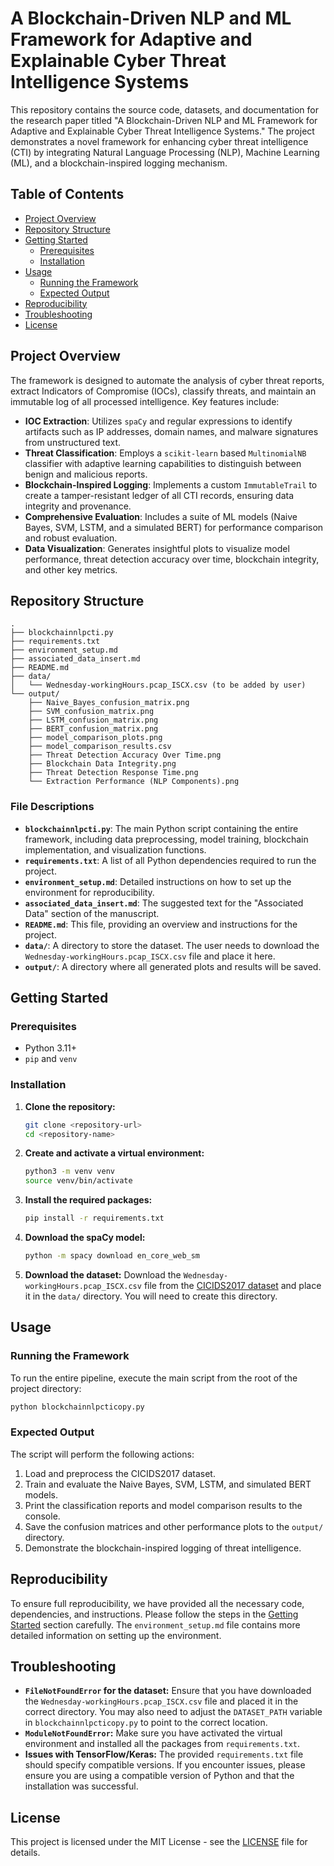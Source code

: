 # A Blockchain-Driven NLP and ML Framework for Adaptive and Explainable Cyber Threat Intelligence Systems

This repository contains the source code, datasets, and documentation for the research paper titled "A Blockchain-Driven NLP and ML Framework for Adaptive and Explainable Cyber Threat Intelligence Systems." The project demonstrates a novel framework for enhancing cyber threat intelligence (CTI) by integrating Natural Language Processing (NLP), Machine Learning (ML), and a blockchain-inspired logging mechanism.

## Table of Contents

- [Project Overview](#project-overview)
- [Repository Structure](#repository-structure)
- [Getting Started](#getting-started)
  - [Prerequisites](#prerequisites)
  - [Installation](#installation)
- [Usage](#usage)
  - [Running the Framework](#running-the-framework)
  - [Expected Output](#expected-output)
- [Reproducibility](#reproducibility)
- [Troubleshooting](#troubleshooting)
- [License](#license)

## Project Overview

The framework is designed to automate the analysis of cyber threat reports, extract Indicators of Compromise (IOCs), classify threats, and maintain an immutable log of all processed intelligence. Key features include:

- **IOC Extraction**: Utilizes `spaCy` and regular expressions to identify artifacts such as IP addresses, domain names, and malware signatures from unstructured text.
- **Threat Classification**: Employs a `scikit-learn` based `MultinomialNB` classifier with adaptive learning capabilities to distinguish between benign and malicious reports.
- **Blockchain-Inspired Logging**: Implements a custom `ImmutableTrail` to create a tamper-resistant ledger of all CTI records, ensuring data integrity and provenance.
- **Comprehensive Evaluation**: Includes a suite of ML models (Naive Bayes, SVM, LSTM, and a simulated BERT) for performance comparison and robust evaluation.
- **Data Visualization**: Generates insightful plots to visualize model performance, threat detection accuracy over time, blockchain integrity, and other key metrics.

## Repository Structure

```
.
├── blockchainnlpcti.py
├── requirements.txt
├── environment_setup.md
├── associated_data_insert.md
├── README.md
├── data/
│   └── Wednesday-workingHours.pcap_ISCX.csv (to be added by user)
└── output/
    ├── Naive_Bayes_confusion_matrix.png
    ├── SVM_confusion_matrix.png
    ├── LSTM_confusion_matrix.png
    ├── BERT_confusion_matrix.png
    ├── model_comparison_plots.png
    ├── model_comparison_results.csv
    ├── Threat Detection Accuracy Over Time.png
    ├── Blockchain Data Integrity.png
    ├── Threat Detection Response Time.png
    └── Extraction Performance (NLP Components).png
```

### File Descriptions

- **`blockchainnlpcti.py`**: The main Python script containing the entire framework, including data preprocessing, model training, blockchain implementation, and visualization functions.
- **`requirements.txt`**: A list of all Python dependencies required to run the project.
- **`environment_setup.md`**: Detailed instructions on how to set up the environment for reproducibility.
- **`associated_data_insert.md`**: The suggested text for the "Associated Data" section of the manuscript.
- **`README.md`**: This file, providing an overview and instructions for the project.
- **`data/`**: A directory to store the dataset. The user needs to download the `Wednesday-workingHours.pcap_ISCX.csv` file and place it here.
- **`output/`**: A directory where all generated plots and results will be saved.

## Getting Started

### Prerequisites

- Python 3.11+
- `pip` and `venv`

### Installation

1.  **Clone the repository:**
    ```bash
    git clone <repository-url>
    cd <repository-name>
    ```

2.  **Create and activate a virtual environment:**
    ```bash
    python3 -m venv venv
    source venv/bin/activate
    ```

3.  **Install the required packages:**
    ```bash
    pip install -r requirements.txt
    ```

4.  **Download the spaCy model:**
    ```bash
    python -m spacy download en_core_web_sm
    ```

5.  **Download the dataset:**
    Download the `Wednesday-workingHours.pcap_ISCX.csv` file from the [CICIDS2017 dataset](https://www.unb.ca/cic/datasets/ids-2017.html) and place it in the `data/` directory. You will need to create this directory.

## Usage

### Running the Framework

To run the entire pipeline, execute the main script from the root of the project directory:

```bash
python blockchainnlpcticopy.py
```

### Expected Output

The script will perform the following actions:

1.  Load and preprocess the CICIDS2017 dataset.
2.  Train and evaluate the Naive Bayes, SVM, LSTM, and simulated BERT models.
3.  Print the classification reports and model comparison results to the console.
4.  Save the confusion matrices and other performance plots to the `output/` directory.
5.  Demonstrate the blockchain-inspired logging of threat intelligence.

## Reproducibility

To ensure full reproducibility, we have provided all the necessary code, dependencies, and instructions. Please follow the steps in the [Getting Started](#getting-started) section carefully. The `environment_setup.md` file contains more detailed information on setting up the environment.

## Troubleshooting

- **`FileNotFoundError` for the dataset:** Ensure that you have downloaded the `Wednesday-workingHours.pcap_ISCX.csv` file and placed it in the correct directory. You may also need to adjust the `DATASET_PATH` variable in `blockchainnlpcticopy.py` to point to the correct location.
- **`ModuleNotFoundError`:** Make sure you have activated the virtual environment and installed all the packages from `requirements.txt`.
- **Issues with TensorFlow/Keras:** The provided `requirements.txt` file should specify compatible versions. If you encounter issues, please ensure you are using a compatible version of Python and that the installation was successful.


## License

This project is licensed under the MIT License - see the [LICENSE](LICENSE) file for details.
